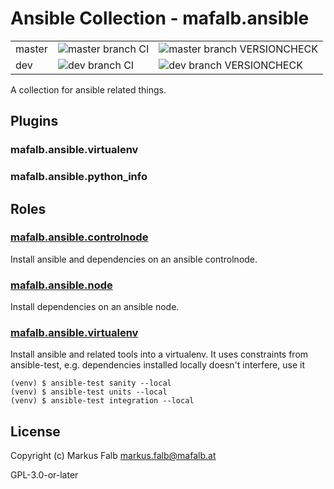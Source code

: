 # Ansible Collection - mafalb.ansible

||||
|---|---|---|
|master|![master branch CI](https://github.com/mafalb/ansible-collection-ansible/actions/workflows/CI.yml/badge.svg)|![master branch VERSIONCHECK](https://github.com/mafalb/ansible-collection-ansible/actions/workflows/VERSIONCHECK.yml/badge.svg)
|dev|![dev branch CI](https://github.com/mafalb/ansible-collection-ansible/actions/workflows/CI.yml/badge.svg?branch=dev)|![dev branch VERSIONCHECK](https://github.com/mafalb/ansible-collection-ansible/actions/workflows/VERSIONCHECK.yml/badge.svg?branch=dev)|

A collection for ansible related things.


## Plugins

### mafalb.ansible.virtualenv

### mafalb.ansible.python_info


## Roles

### [mafalb.ansible.controlnode](roles/controlnode/README.md)

Install ansible and dependencies on an ansible controlnode.

### [mafalb.ansible.node](roles/node/README.md)

Install dependencies on an ansible node.

### [mafalb.ansible.virtualenv](roles/virtualenv/README.md)

Install ansible and related tools into a virtualenv.
It uses constraints from ansible-test, e.g. dependencies installed locally doesn't interfere, use it 

```shell
(venv) $ ansible-test sanity --local
(venv) $ ansible-test units --local
(venv) $ ansible-test integration --local
```

## License

Copyright (c) Markus Falb <markus.falb@mafalb.at>

GPL-3.0-or-later
